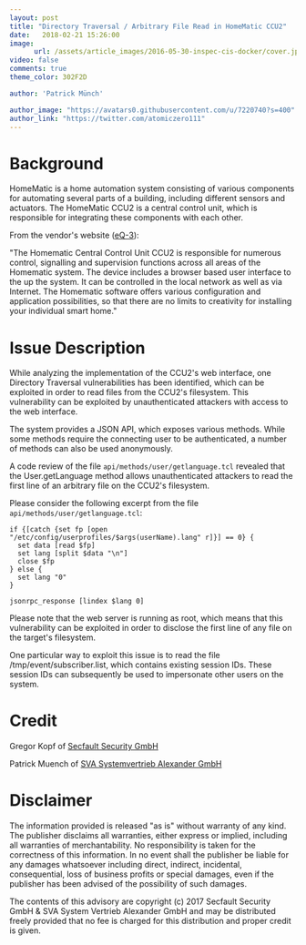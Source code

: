 ```yaml
---
layout: post
title: "Directory Traversal / Arbitrary File Read in HomeMatic CCU2"
date:   2018-02-21 15:26:00
image:
      url: /assets/article_images/2016-05-30-inspec-cis-docker/cover.jpeg
video: false
comments: true
theme_color: 302F2D

author: 'Patrick Münch'

author_image: "https://avatars0.githubusercontent.com/u/7220740?s=400"
author_link: "https://twitter.com/atomiczero111"
---
```


# Background

HomeMatic is a home automation system consisting of various components for automating several parts of a building, including different sensors and actuators. The HomeMatic CCU2 is a central control unit, which is responsible for integrating these components with each other.

From the vendor's website ([eQ-3](http://www.eq-3.de/produkte/homematic/zentralen-und-gateways.html)):

"The Homematic Central Control Unit CCU2 is responsible for numerous control, signalling and supervision functions across all areas of the Homematic system. The device includes a browser based user interface to the up the system. It can be controlled in the local network as well as via Internet. The Homematic software offers various configuration and application possibilities, so that there are no limits to creativity for installing your individual smart home."


# Issue Description

While analyzing the implementation of the CCU2's web interface, one Directory Traversal vulnerabilities has been identified, which can be exploited in order to read files from the CCU2's filesystem. This vulnerability can be exploited by unauthenticated attackers
with access to the web interface.

The system provides a JSON API, which exposes various methods. While some methods require the connecting user to be authenticated, a number of methods can also be used anonymously.

A code review of the file `api/methods/user/getlanguage.tcl` revealed that the User.getLanguage method allows unauthenticated attackers to read the first line of an arbitrary file on the CCU2's filesystem.

Please consider the following excerpt from the file `api/methods/user/getlanguage.tcl`:

```
if {[catch {set fp [open "/etc/config/userprofiles/$args(userName).lang" r]}] == 0} {
  set data [read $fp]
  set lang [split $data "\n"]
  close $fp
} else {
  set lang "0"
}

jsonrpc_response [lindex $lang 0]
```

Please note that the web server is running as root, which means that this vulnerability can be exploited in order to disclose the first line of any file on the target's filesystem.

One particular way to exploit this issue is to read the file /tmp/event/subscriber.list, which contains existing session IDs. These session IDs can subsequently be used to impersonate other users on the system.

# Credit

Gregor Kopf of [Secfault Security GmbH](https://secfault-security.com)

Patrick Muench of [SVA Systemvertrieb Alexander GmbH](https://www.sva.de)

# Disclaimer

The information provided is released "as is" without warranty of any kind. The publisher disclaims all warranties, either express or implied, including all warranties of merchantability. No responsibility is taken for the correctness of this information. In no event shall the publisher be liable for any damages whatsoever including direct, indirect, incidental, consequential, loss of business profits or special damages, even if the publisher has been advised of the possibility of such damages.

The contents of this advisory are copyright (c) 2017 Secfault Security GmbH & SVA System Vertrieb Alexander GmbH and may be distributed freely provided that no fee is charged for this distribution and proper credit is given.
